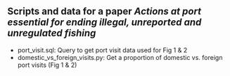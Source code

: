 ## Scripts and data for a paper _Actions at port essential for ending illegal, unreported and unregulated fishing_

- port_visit.sql: Query to get port visit data used for Fig 1 & 2
- domestic_vs_foreign_visits.py: Get a proportion of domestic vs. foreign port visits (Fig 1 & 2)
